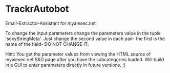 TrackrAutobot
=============

Email-Extractor-Assistant for myaiesec.net

To change the input parameters change the parameters value in the tuple 'sexyStringMeta'. Just change the second value in each pair- the first is the name of the field- DO NOT CHANGE IT.

Hint: You get the parameter values from viewing the HTML source of myaiesec.net S&D page after you have the subcategories loaded. Will build in a GUI to enter parameters directly in future versions. :)
